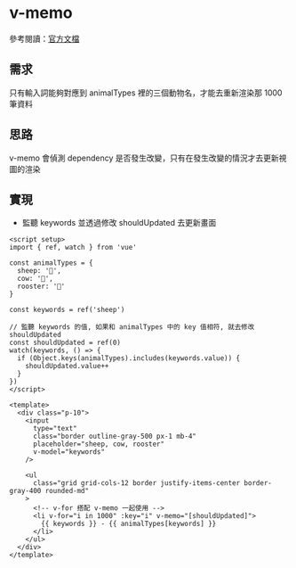 # v-memo

參考閱讀：[官方文檔](https://vuejs.org/api/built-in-directives.html#v-memo)

## 需求

只有輸入詞能夠對應到 animalTypes 裡的三個動物名，才能去重新渲染那 1000 筆資料

## 思路

v-memo 會偵測 dependency 是否發生改變，只有在發生改變的情況才去更新視圖的渲染

## 實現

* 監聽 keywords 並透過修改 shouldUpdated 去更新畫面

```vue
<script setup>
import { ref, watch } from 'vue'

const animalTypes = {
  sheep: '🐑',
  cow: '🐄',
  rooster: '🐓'
}

const keywords = ref('sheep')

// 監聽 keywords 的值, 如果和 animalTypes 中的 key 值相符, 就去修改 shouldUpdated
const shouldUpdated = ref(0)
watch(keywords, () => {
  if (Object.keys(animalTypes).includes(keywords.value)) {
    shouldUpdated.value++
  }
})
</script>

<template>
  <div class="p-10">
    <input
      type="text"
      class="border outline-gray-500 px-1 mb-4"
      placeholder="sheep, cow, rooster"
      v-model="keywords"
    />

    <ul
      class="grid grid-cols-12 border justify-items-center border-gray-400 rounded-md"
    >
      <!-- v-for 搭配 v-memo 一起使用 -->
      <li v-for="i in 1000" :key="i" v-memo="[shouldUpdated]">
        {{ keywords }} - {{ animalTypes[keywords] }}
      </li>
    </ul>
  </div>
</template>
```
